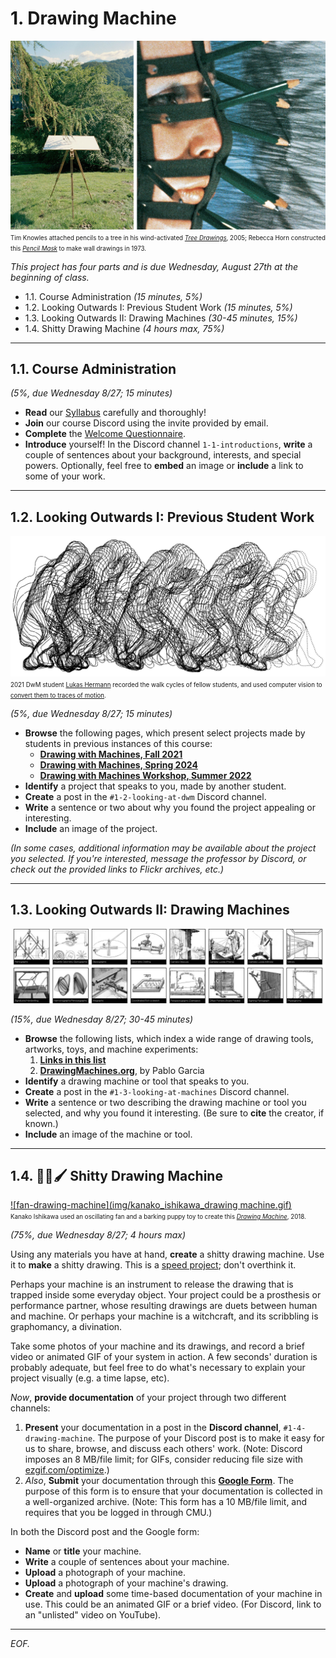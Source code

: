 # 1. Drawing Machine

![knowles/horn](img/knowles_horn.jpg)<br /><small><small>Tim Knowles attached pencils to a tree in his wind-activated [*Tree Drawings*](https://www.cabinetmagazine.org/issues/28/knowles.php), 2005; Rebecca Horn constructed this [*Pencil Mask*](https://www.youtube.com/watch?v=RPwpC82li2Q) to make wall drawings in 1973.</small></small>

*This project has four parts and is due Wednesday, August 27th at the beginning of class.* 

* 1.1. Course Administration *(15 minutes, 5%)*
* 1.2. Looking Outwards I: Previous Student Work *(15 minutes, 5%)*
* 1.3. Looking Outwards II: Drawing Machines *(30-45 minutes, 15%)*
* 1.4. Shitty Drawing Machine *(4 hours max, 75%)*

---

## 1.1. Course Administration

*(5%, due Wednesday 8/27; 15 minutes)*

* **Read** our [Syllabus](../../../syllabus/60-468_syllabus_fall_2025.md) carefully and thoroughly!
* **Join** our course Discord using the invite provided by email.
* **Complete** the [Welcome Questionnaire]().
* **Introduce** yourself! In the Discord channel `1-1-introductions`, **write** a couple of sentences about your background, interests, and special powers. Optionally, feel free to **embed** an image or **include** a link to some of your work.

---

## 1.2. Looking Outwards I: Previous Student Work

[![lukas_hermann_2021.png](img/lukas_hermann_2021.png)](https://courses.ideate.cmu.edu/60-428/f2021/author/lsh/index.html)<br /><small><small>2021 DwM student [Lukas Hermann](https://lukashermann.com/#projects) recorded the walk cycles of fellow students, and used computer vision to [convert them to traces of motion](https://courses.ideate.cmu.edu/60-428/f2021/author/lsh/index.html).</small></small>


*(5%, due Wednesday 8/27; 15 minutes)*

* **Browse** the following pages, which present select projects made by students in previous instances of this course:
	* [**Drawing with Machines, Fall 2021**](https://github.com/golanlevin/DrawingWithMachines/blob/main/documentation/2021/README.md) 
	* [**Drawing with Machines, Spring 2024**](https://github.com/golanlevin/DrawingWithMachines/blob/main/documentation/2024/README.md)
	* [**Drawing with Machines Workshop, Summer 2022**](https://github.com/golanlevin/DrawingWithMachines/tree/main/documentation/2022)
* **Identify** a project that speaks to you, made by another student. 
* **Create** a post in the `#1-2-looking-at-dwm` Discord channel.
* **Write** a sentence or two about why you found the project appealing or interesting.
* **Include** an image of the project.

*(In some cases, additional information may be available about the project you selected. If you're interested, message the professor by Discord, or check out the provided links to Flickr archives, etc.)*

---

## 1.3. Looking Outwards II: Drawing Machines

[![drawingmachines_org](img/drawingmachines_org.jpg)](https://drawingmachines.org/)

*(15%, due Wednesday 8/27; 30-45 minutes)*

* **Browse** the following lists, which index a wide range of drawing tools, artworks, toys, and machine experiments:
	1. [**Links in this list**](../../2024/01_diy_drawing_machine/list.md) 
	2. [**DrawingMachines.org**](https://drawingmachines.org/), by Pablo Garcia
* **Identify** a drawing machine or tool that speaks to you. 
* **Create** a post in the `#1-3-looking-at-machines` Discord channel.
* **Write** a sentence or two describing the drawing machine or tool you selected, and why you found it interesting. (Be sure to **cite** the creator, if known.)
* **Include** an image of the machine or tool.

---

## 1.4. 💩🤖🖌️ Shitty Drawing Machine

[![fan-drawing-machine](img/kanako_ishikawa_drawing machine.gif)](https://vimeo.com/305405463)<br /><small><small>Kanako Ishikawa used an oscillating fan and a barking puppy toy to create this [*Drawing Machine*](https://vimeo.com/305405463), 2018.</small></small>

*(75%, due Wednesday 8/27; 4 hours max)*

Using any materials you have at hand, **create** a shitty drawing machine. Use it to **make** a shitty drawing. This is a [speed project](https://fffff.at/speed-project/); don't overthink it.

Perhaps your machine is an instrument to release the drawing that is trapped inside some everyday object. Your project could be a prosthesis or performance partner, whose resulting drawings are duets between human and machine. Or perhaps your machine is a witchcraft, and its scribbling is graphomancy, a divination.

Take some photos of your machine and its drawings, and record a brief video or animated GIF of your system in action. A few seconds' duration is probably adequate, but feel free to do what's necessary to explain your project visually (e.g. a time lapse, etc).

*Now*, **provide documentation** of your project through two different channels: 

1. **Present** your documentation in a post in the **Discord channel**, `#1-4-drawing-machine`. The purpose of your Discord post is to make it easy for us to share, browse, and discuss each others' work. (Note: Discord imposes an 8 MB/file limit; for GIFs, consider reducing file size with [ezgif.com/optimize](https://ezgif.com/optimize).)
2. *Also*, **Submit** your documentation through this [**Google Form**](https://docs.google.com/forms/d/e/1FAIpQLScPxj3o4SNXomiYu4vGqDObooXI_7j4vK2sFzYPpyAIJK6-jQ/viewform?usp=header). The purpose of this form is to ensure that your documentation is collected in a well-organized archive. (Note: This form has a 10 MB/file limit, and requires that you be logged in through CMU.)

In both the Discord post and the Google form: 
 
* **Name** or **title** your machine. 
* **Write** a couple of sentences about your machine.
* **Upload** a photograph of your machine.
* **Upload** a photograph of your machine's drawing.
* **Create** and **upload** some time-based documentation of your machine in use. This could be an animated GIF or a brief video. (For Discord, link to an "unlisted" video on YouTube).


---

*EOF.*

<!--
*Past assignment versions: [2021](https://courses.ideate.cmu.edu/60-428/f2021/index.html%3Fp=41.html), [2024](https://github.com/golanlevin/DrawingWithMachines/blob/main/assignments/2024/01_diy_drawing_machine/README.md)*
-->

